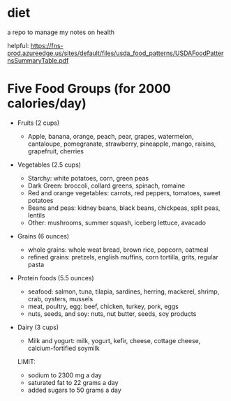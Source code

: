 # diet
a repo to manage my notes on health

helpful: https://fns-prod.azureedge.us/sites/default/files/usda_food_patterns/USDAFoodPatternsSummaryTable.pdf

# Five Food Groups (for 2000 calories/day)
- Fruits (2 cups)
  - Apple, banana, orange, peach, pear, grapes, watermelon, cantaloupe, pomegranate, strawberry, pineapple, mango, raisins, grapefruit, cherries
- Vegetables (2.5 cups)
  - Starchy: white potatoes, corn, green peas
  - Dark Green: broccoli, collard greens, spinach, romaine
  - Red and orange vegetables: carrots, red peppers, tomatoes, sweet potatoes
  - Beans and peas: kidney beans, black beans, chickpeas, split peas, lentils
  - Other: mushrooms, summer squash, iceberg lettuce, avacado
- Grains (6 ounces)
  - whole grains: whole weat bread, brown rice, popcorn, oatmeal
  - refined grains: pretzels, english muffins, corn tortilla, grits, regular pasta
- Protein foods (5.5 ounces)
  - seafood: salmon, tuna, tilapia, sardines, herring, mackerel, shrimp, crab, oysters, mussels
  - meat, poultry, egg: beef, chicken, turkey, pork, eggs
  - nuts, seeds, and soy: nuts, nut butter, seeds, soy products
- Dairy (3 cups)
  - Milk and yogurt: milk, yogurt, kefir, cheese, cottage cheese, calcium-fortified soymilk
  
  LIMIT: 
  - sodium to 2300 mg a day
  - saturated fat to 22 grams a day
  - added sugars to 50 grams a day
